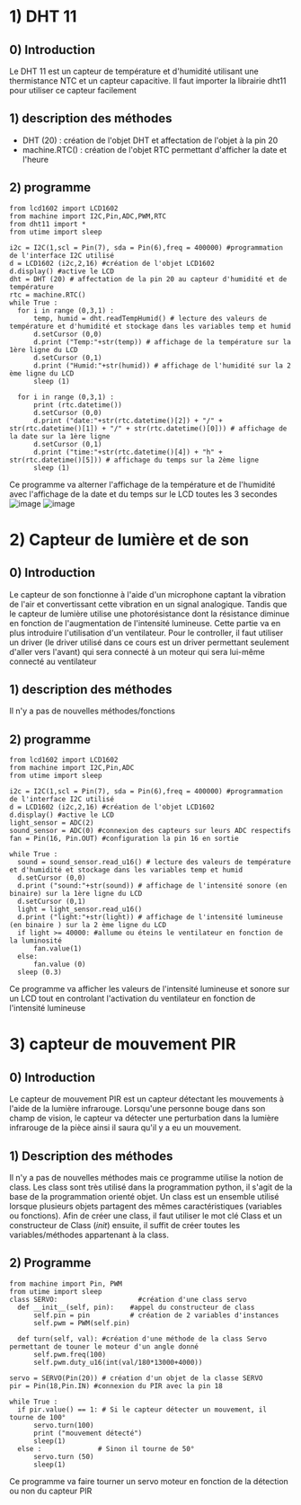 # 1) DHT 11

## 0) Introduction
  Le DHT 11 est un capteur de température et d'humidité utilisant une thermistance NTC et un capteur capacitive. Il faut importer la librairie dht11 pour utiliser ce capteur facilement
## 1) description des méthodes 
  - DHT (20) : création de l'objet DHT et affectation de l'objet à la pin 20
  - machine.RTC() : création de l'objet RTC permettant d'afficher la date et l'heure
## 2) programme 
```
from lcd1602 import LCD1602
from machine import I2C,Pin,ADC,PWM,RTC
from dht11 import *
from utime import sleep

i2c = I2C(1,scl = Pin(7), sda = Pin(6),freq = 400000) #programmation de l'interface I2C utilisé
d = LCD1602 (i2c,2,16) #création de l'objet LCD1602
d.display() #active le LCD
dht = DHT (20) # affectation de la pin 20 au capteur d'humidité et de température
rtc = machine.RTC()
while True :
  for i in range (0,3,1) :
      temp, humid = dht.readTempHumid() # lecture des valeurs de température et d'humidité et stockage dans les variables temp et humid
      d.setCursor (0,0)
      d.print ("Temp:"+str(temp)) # affichage de la température sur la 1ère ligne du LCD
      d.setCursor (0,1)
      d.print ("Humid:"+str(humid)) # affichage de l'humidité sur la 2 ème ligne du LCD
      sleep (1)

  for i in range (0,3,1) :
      print (rtc.datetime())
      d.setCursor (0,0)
      d.print ("date:"+str(rtc.datetime()[2]) + "/" + str(rtc.datetime()[1]) + "/" + str(rtc.datetime()[0])) # affichage de la date sur la 1ère ligne
      d.setCursor (0,1)
      d.print ("time:"+str(rtc.datetime()[4]) + "h" + str(rtc.datetime()[5])) # affichage du temps sur la 2ème ligne
      sleep (1)
```
Ce programme va alterner l'affichage de la température et de l'humidité avec l'affichage de la date et du temps sur le LCD toutes les 3 secondes 
![image](https://user-images.githubusercontent.com/124899641/230735789-e24ab416-95e6-4c2e-bf9f-429a124187c2.png)
![image](https://user-images.githubusercontent.com/124899641/230735798-6ba95eb0-4744-4687-a47e-051d88bf3bee.png)

# 2) Capteur de lumière et de son
  ## 0) Introduction 
  Le capteur de son fonctionne à l'aide d'un microphone captant la vibration de l'air et convertissant cette vibration en un signal analogique. Tandis que le capteur de lumière utilise une photorésistance dont la résistance diminue en fonction de l'augmentation de l'intensité lumineuse. Cette partie va en plus introduire l'utilisation d'un ventilateur. Pour le controller, il faut utiliser un driver (le driver utilisé dans ce cours est un driver permettant seulement d'aller vers l'avant) qui sera connecté à un moteur qui sera lui-même connecté au ventilateur
## 1) description des méthodes 
  Il n'y a pas de nouvelles méthodes/fonctions
## 2) programme 
  ```
from lcd1602 import LCD1602
from machine import I2C,Pin,ADC
from utime import sleep

i2c = I2C(1,scl = Pin(7), sda = Pin(6),freq = 400000) #programmation de l'interface I2C utilisé
d = LCD1602 (i2c,2,16) #création de l'objet LCD1602
d.display() #active le LCD
light_sensor = ADC(2)
sound_sensor = ADC(0) #connexion des capteurs sur leurs ADC respectifs
fan = Pin(16, Pin.OUT) #configuration la pin 16 en sortie

while True : 
    sound = sound_sensor.read_u16() # lecture des valeurs de température et d'humidité et stockage dans les variables temp et humid
    d.setCursor (0,0)
    d.print ("sound:"+str(sound)) # affichage de l'intensité sonore (en binaire) sur la 1ère ligne du LCD
    d.setCursor (0,1)
    light = light_sensor.read_u16() 
    d.print ("light:"+str(light)) # affichage de l'intensité lumineuse (en binaire ) sur la 2 ème ligne du LCD
    if light >= 40000: #allume ou éteins le ventilateur en fonction de la luminosité
        fan.value(1)
    else:
        fan.value (0)
    sleep (0.3)
```
Ce programme va afficher les valeurs de l'intensité lumineuse et sonore sur un LCD tout en controlant l'activation du ventilateur en fonction de l'intensité lumineuse 

# 3) capteur de mouvement PIR
  ## 0) Introduction 
  Le capteur de mouvement PIR est un capteur détectant les mouvements à l'aide de la lumière infrarouge. Lorsqu'une personne bouge dans son champ de vision, le capteur va détecter une perturbation dans la lumière infrarouge de la pièce ainsi il saura qu'il y a eu un mouvement.
  ## 1) Description des méthodes
   Il n'y a pas de nouvelles méthodes mais ce programme utilise la notion de class. Les class sont très utilisé dans la programmation python, il s'agit de la base de la programmation orienté objet. Un class est un ensemble utilisé lorsque plusieurs objets partagent des mêmes caractéristiques (variables ou fonctions). Afin de créer une class, il faut utiliser le mot clé Class et un constructeur de Class (_init_) ensuite, il suffit de créer toutes les variables/méthodes appartenant à la class.
    
  ## 2) Programme
  ```
  from machine import Pin, PWM
from utime import sleep
class SERVO: 					#création d'une class servo
    def __init__(self, pin):	#appel du constructeur de class
        self.pin = pin			# création de 2 variables d'instances
        self.pwm = PWM(self.pin)
        
    def turn(self, val): #création d'une méthode de la class Servo permettant de touner le moteur d'un angle donné 
        self.pwm.freq(100)
        self.pwm.duty_u16(int(val/180*13000+4000))

servo = SERVO(Pin(20)) # création d'un objet de la classe SERVO
pir = Pin(18,Pin.IN) #connexion du PIR avec la pin 18

while True :
    if pir.value() == 1: # Si le capteur détecter un mouvement, il tourne de 100°
        servo.turn(100)
        print ("mouvement détecté")
        sleep(1)
    else :				# Sinon il tourne de 50°
        servo.turn (50)
        sleep(1)
```
Ce programme va faire tourner un servo moteur en fonction de la détection ou non du capteur PIR 
